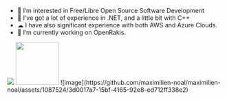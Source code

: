 <p>

- 👀 I’m interested in Free/Libre Open Source Software Development
- 🌱 I’ve got a lot of experience in .NET, and a little bit with C++
- ☁  I have also significant experience with both AWS and Azure Clouds.
- 💞️ I’m currently working on OpenRakis.

</p>
<p>
  <img src="https://github-readme-stats.vercel.app/api?username=maximilien-noal&show_icons=true&hide_border=false&line_height=20&title_color=f69673&icon_color=1b93c9&show_owner=true" />
 <img src="https://user-images.githubusercontent.com/1087524/162477629-7f1b0487-07ce-4157-8055-c386b8310ed9.png" width="100" height="100">
 ![image](https://github.com/maximilien-noal/maximilien-noal/assets/1087524/3d0017a7-15bf-4165-92e8-ed712ff338e2)

</p>
